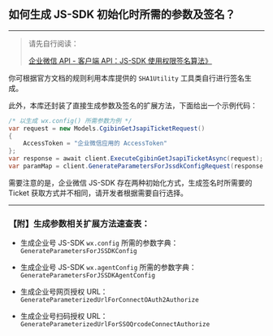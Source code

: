 ﻿## 如何生成 JS-SDK 初始化时所需的参数及签名？

---

> 请先自行阅读：
>
> [企业微信 API - 客户端 API：JS-SDK 使用权限签名算法》](https://open.work.weixin.qq.com/api/doc/90000/90136/90506)

你可根据官方文档的规则利用本库提供的 `SHA1Utility` 工具类自行进行签名生成。

此外，本库还封装了直接生成参数及签名的扩展方法，下面给出一个示例代码：

```csharp
/* 以生成 wx.config() 所需参数为例 */
var request = new Models.CgibinGetJsapiTicketRequest()
{
    AccessToken = "企业微信应用的 AccessToken"
};
var response = await client.ExecuteCgibinGetJsapiTicketAsync(request);
var paramMap = client.GenerateParametersForJssdkConfigRequest(response.Ticket, "https://example.com");
```

需要注意的是，企业微信 JS-SDK 存在两种初始化方式，生成签名时所需要的 Ticket 获取方式并不相同，请开发者根据需要自行选择。

---

### 【附】生成参数相关扩展方法速查表：

-   生成企业号 JS-SDK `wx.config` 所需的参数字典：`GenerateParametersForJSSDKConfig`

-   生成企业号 JS-SDK `wx.agentConfig` 所需的参数字典：`GenerateParametersForJSSDKAgentConfig`

-   生成企业号网页授权 URL：`GenerateParameterizedUrlForConnectOAuth2Authorize`

-   生成企业号扫码授权 URL：`GenerateParameterizedUrlForSSOQrcodeConnectAuthorize`

